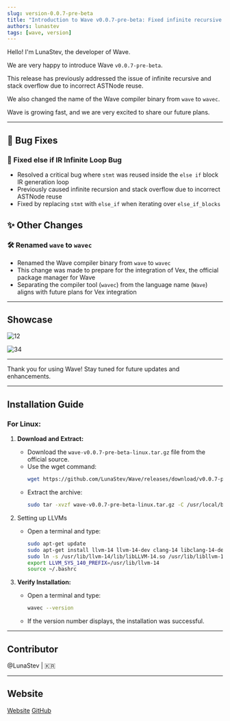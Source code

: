 ```yaml
---
slug: version-0.0.7-pre-beta
title: "Introduction to Wave v0.0.7-pre-beta: Fixed infinite recursive and stack overflow bugs due to previously incorrect ASTNode reuse"
authors: lunastev
tags: [wave, version]
---
```


Hello! I'm LunaStev, the developer of Wave.

We are very happy to introduce Wave `v0.0.7-pre-beta`.

This release has previously addressed the issue of infinite recursive and stack overflow due to incorrect ASTNode reuse.

We also changed the name of the Wave compiler binary from `wave` to `wavec`.

Wave is growing fast, and we are very excited to share our future plans.

---

## 🔧 Bug Fixes

### 🐛 Fixed else if IR Infinite Loop Bug
* Resolved a critical bug where `stmt` was reused inside the `else if` block IR generation loop
* Previously caused infinite recursion and stack overflow due to incorrect ASTNode reuse
* Fixed by replacing `stmt` with `else_if` when iterating over `else_if_blocks`

## ✨ Other Changes

### 🛠 Renamed `wave` to `wavec`
* Renamed the Wave compiler binary from `wave` to `wavec`
* This change was made to prepare for the integration of Vex, the official package manager for Wave
* Separating the compiler tool (`wavec`) from the language name (`Wave`) aligns with future plans for Vex integration

---

## Showcase

![12](https://dev-to-uploads.s3.amazonaws.com/uploads/articles/7k385sbmanjbuhzm6mno.png)

![34](https://dev-to-uploads.s3.amazonaws.com/uploads/articles/hz7xy06p2wbiicke603s.png)

---

Thank you for using Wave! Stay tuned for future updates and enhancements.

---

## Installation Guide

### For Linux:

1. **Download and Extract:**
    - Download the `wave-v0.0.7-pre-beta-linux.tar.gz` file from the official source.
    - Use the wget command:
      ```bash
      wget https://github.com/LunaStev/Wave/releases/download/v0.0.7-pre-beta/wave-v0.0.7-pre-beta-linux.tar.gz
      ```
    - Extract the archive:
      ```bash
      sudo tar -xvzf wave-v0.0.7-pre-beta-linux.tar.gz -C /usr/local/bin
      ```

3. Setting up LLVMs
    - Open a terminal and type:
      ```bash
      sudo apt-get update
      sudo apt-get install llvm-14 llvm-14-dev clang-14 libclang-14-dev lld-14 clang
      sudo ln -s /usr/lib/llvm-14/lib/libLLVM-14.so /usr/lib/libllvm-14.so
      export LLVM_SYS_140_PREFIX=/usr/lib/llvm-14
      source ~/.bashrc
      ```

4. **Verify Installation:**
    - Open a terminal and type:
      ```bash
      wavec --version
      ```
    - If the version number displays, the installation was successful.

---

## Contributor

@LunaStev | 🇰🇷

---

## Website

[Website](https://wave-lang.dev)
[GitHub](https://github.com/LunaStev/Wave)